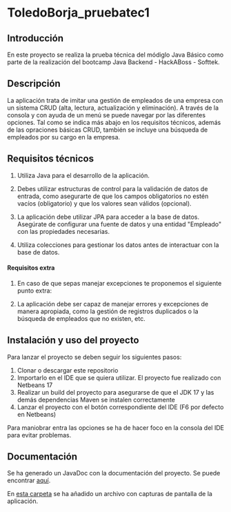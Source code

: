 # ToledoBorja_pruebatec1

## Introducción
En este proyecto se realiza la prueba técnica del módiglo Java Básico como parte de la realización del bootcamp Java Backend - HackABoss - Softtek.

## Descripción
La aplicación trata de imitar una gestión de empleados de una empresa con un sistema CRUD (alta, lectura, actualización y eliminación).
A través de la consola y con ayuda de un menú se puede navegar por las diferentes opciones. Tal como se indica más abajo en los requisitos técnicos, además de las opraciones básicas CRUD, también se incluye una búsqueda de empleados por su cargo en la empresa.

## Requisitos técnicos

1. Utiliza Java para el desarrollo de la aplicación.

2. Debes utilizar estructuras de control para la validación de datos de entrada, como asegurarte de que los campos obligatorios no estén vacíos (obligatorio) y que los valores sean válidos (opcional).

3. La aplicación debe utilizar JPA para acceder a la base de datos. Asegúrate de configurar una fuente de datos y una entidad "Empleado" con las propiedades necesarias.

4. Utiliza colecciones para gestionar los datos antes de interactuar con la base de datos.

#### Requisitos extra

1. En caso de que sepas manejar excepciones te proponemos el siguiente punto extra:

2. La aplicación debe ser capaz de manejar errores y excepciones de manera apropiada, como la gestión de registros duplicados o la búsqueda de empleados que no existen, etc.

## Instalación y uso del proyecto
Para lanzar el proyecto se deben seguir los siguientes pasos:
1. Clonar o descargar este repositorio
2. Importarlo en el IDE que se quiera utilizar. El proyecto fue realizado con Netbeans 17
3. Realizar un build del proyecto para asegurarse de que el JDK 17 y las demás dependencias Maven se instalen correctamente
4. Lanzar el proyecto con el botón correspondiente del IDE (F6 por defecto en Netbeans)

Para maniobrar entra las opciones se ha de hacer foco en la consola del IDE para evitar problemas.


## Documentación
Se ha generado un JavaDoc con la documentación del proyecto.
Se puede encontrar [aquí](ToledoBorja_pruebatec1/target/site/apidocs).

En [esta carpeta](ToledoBorja_pruebatec1/target/site/apidocs/resources) se ha añadido un archivo con capturas de pantalla de la aplicación.